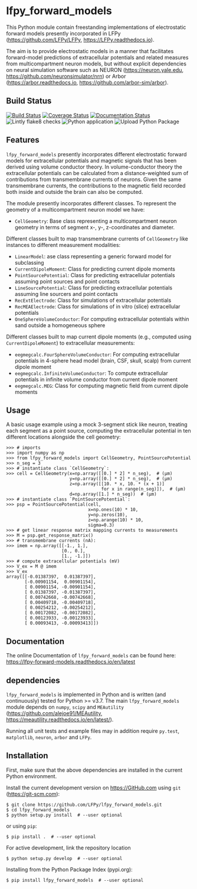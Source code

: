 lfpy_forward_models
===================

This Python module contain freestanding implementations of electrostatic
forward models presently incorporated in LFPy
(https://github.com/LFPy/LFPy, https://LFPy.readthedocs.io).

The aim is to provide electrostatic models in a manner that facilitates
forward-model predictions of extracellular potentials and related measures from
multicompartment neuron models, but without explicit dependencies on neural
simulation software such as NEURON
(https://neuron.yale.edu, https://github.com/neuronsimulator/nrn)
or Arbor (https://arbor.readthedocs.io, https://github.com/arbor-sim/arbor).

Build Status
------------

[![Build Status](https://travis-ci.org/LFPy/lfpy_forward_models.svg?branch=master)](https://travis-ci.org/LFPy/lfpy_forward_models)
[![Coverage Status](https://coveralls.io/repos/github/LFPy/lfpy_forward_models/badge.svg?branch=master)](https://coveralls.io/github/LFPy/lfpy_forward_models?branch=master)
[![Documentation Status](https://readthedocs.org/projects/lfpy-forward-models/badge/?version=latest)](https://lfpy-forward-models.readthedocs.io/en/latest/?badge=latest)
![Lintly flake8 checks](https://github.com/LFPy/lfpy_forward_models/workflows/Lintly%20flake8%20checks/badge.svg)
![Python application](https://github.com/LFPy/lfpy_forward_models/workflows/Python%20application/badge.svg)
![Upload Python Package](https://github.com/LFPy/lfpy_forward_models/workflows/Upload%20Python%20Package/badge.svg)

Features
--------

`lfpy_forward_models` presently incorporates different electrostatic forward models for extracellular potentials
and magnetic signals that has been derived using volume conductor theory.
In volume-conductor theory the extracellular potentials can be calculated from a distance-weighted sum of contributions from transmembrane currents of neurons.
Given the same transmembrane currents, the contributions to the magnetic field recorded both inside and outside the brain can also be computed.

The module presently incorporates different classes.
To represent the geometry of a multicompartment neuron model we have:

* `CellGeometry`:
  Base class representing a multicompartment neuron geometry in terms
  of segment x-, y-, z-coordinates and diameter.

Different classes built to map transmembrane currents of `CellGeometry` like instances
to different measurement modalities:

* `LinearModel`:
  ase class representing a generic forward model
  for subclassing
* `CurrentDipoleMoment`:
  Class for predicting current dipole moments
* `PointSourcePotential`:
  Class for predicting extracellular potentials
  assuming point sources and point contacts
* `LineSourcePotential`:
  Class for predicting extracellular potentials assuming
  line sourcers and point contacts
* `RecExtElectrode`:
  Class for simulations of extracellular potentials
* `RecMEAElectrode`:
  Class for simulations of in vitro (slice) extracellular
  potentials
* `OneSphereVolumeConductor`:
  For computing extracellular potentials within
  sand outside a homogeneous sphere

Different classes built to map current dipole moments (e.g., computed using `CurrentDipoleMoment`)
to extracellular measurements:

* `eegmegcalc.FourSphereVolumeConductor`:
  For computing extracellular potentials in
  4-sphere head model (brain, CSF, skull, scalp)
  from current dipole moment
* `eegmegcalc.InfiniteVolumeConductor`:
  To compute extracellular potentials in infinite volume conductor
  from current dipole moment
* `eegmegcalc.MEG`:
  Class for computing magnetic field from current dipole moments


Usage
-----

A basic usage example using a mock 3-segment stick like neuron,
treating each segment as a point source,
computing the extracellular potential in ten different locations
alongside the cell geometry:

    >>> # imports
    >>> import numpy as np
    >>> from lfpy_forward_models import CellGeometry, PointSourcePotential
    >>> n_seg = 3
    >>> # instantiate class `CellGeometry`:
    >>> cell = CellGeometry(x=np.array([[0.] * 2] * n_seg),  # (µm)
                            y=np.array([[0.] * 2] * n_seg),  # (µm)
                            z=np.array([[10. * x, 10. * (x + 1)]
                                        for x in range(n_seg)]),  # (µm)
                            d=np.array([1.] * n_seg))  # (µm)
    >>> # instantiate class `PointSourcePotential`:
    >>> psp = PointSourcePotential(cell,
                                   x=np.ones(10) * 10,
                                   y=np.zeros(10),
                                   z=np.arange(10) * 10,
                                   sigma=0.3)
    >>> # get linear response matrix mapping currents to measurements
    >>> M = psp.get_response_matrix()
    >>> # transmembrane currents (nA):
    >>> imem = np.array([[-1., 1.],
                         [0., 0.],
                         [1., -1.]])
    >>> # compute extracellular potentials (mV)
    >>> V_ex = M @ imem
    >>> V_ex
    array([[-0.01387397,  0.01387397],
           [-0.00901154,  0.00901154],
           [ 0.00901154, -0.00901154],
           [ 0.01387397, -0.01387397],
           [ 0.00742668, -0.00742668],
           [ 0.00409718, -0.00409718],
           [ 0.00254212, -0.00254212],
           [ 0.00172082, -0.00172082],
           [ 0.00123933, -0.00123933],
           [ 0.00093413, -0.00093413]])

Documentation
-------------

The online Documentation of `lfpy_forward_models` can be found here:
https://lfpy-forward-models.readthedocs.io/en/latest


dependencies
------------

`lfpy_forward_models` is implemented in Python and is written (and continuously) tested for Python >= v3.7.
The main `lfpy_forward_models` module depends on `numpy`, `scipy` and `MEAutility` (https://github.com/alejoe91/MEAutility, https://meautility.readthedocs.io/en/latest/).

Running all unit tests and example files may in addition require `py.test`, `matplotlib`, `neuron`, `arbor` and `LFPy`.


Installation
------------

First, make sure that the above dependencies are installed in the current Python environment.

Install the current development version on https://GitHub.com using `git` (https://git-scm.com):

    $ git clone https://github.com/LFPy/lfpy_forward_models.git
    $ cd lfpy_forward_models
    $ python setup.py install  # --user optional

or using `pip`:

    $ pip install .  # --user optional

For active development, link the repository location

    $ python setup.py develop  # --user optional

Installing from the Python Package Index (pypi.org):

    $ pip install lfpy_forward_models  # --user optional
